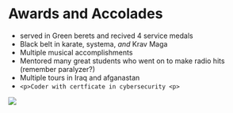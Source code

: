 # Awards and Accolades

- served in Green berets and recived 4 service medals
- Black belt in karate, systema, *and* Krav Maga
- Multiple musical accomplishments
- Mentored many great students who went on to make radio hits (remember paralyzer?)
- Multiple tours in Iraq and afganastan
- ```<p>Coder with certficate in cybersecurity <p>```
             
    

![](https://cdn.theatlantic.com/media/img/photo/2022/07/oak-fire/a01_AP22204449720919-1/original.jpg)

